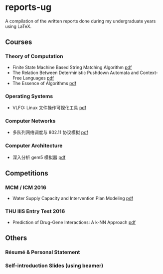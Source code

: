 # reports-ug

A compilation of the written reports done during my undergraduate years using LaTeX.

## Courses

### Theory of Computation
* Finite State Machine Based String Matching Algorithm [pdf](fsm.pdf)
* The Relation Between Deterministic Pushdown Automata and Context-Free Languages [pdf](dpda.pdf)
* The Essence of Algorithms [pdf](algo.pdf)

### Operating Systems
* VLFO: Linux 文件操作可视化工具 [pdf](os.pdf)

### Computer Networks
* 多队列网络调度与 802.11 协议模拟 [pdf](networks.pdf)

### Computer Architecture
* 深入分析 gem5 模拟器 [pdf](gem5.pdf)

## Competitions

### MCM / ICM 2016
* Water Supply Capacity and Intervention Plan Modeling [pdf](icm.pdf)

### THU IIIS Entry Test 2016
* Prediction of Drug-Gene Interactions: A k-NN Approach [pdf](dgip.pdf)

## Others

### Résumé & Personal Statement

### Self-introduction Slides (using beamer)

